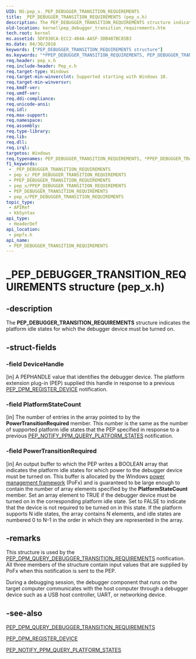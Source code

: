 ```yaml
---
UID: NS:pep_x._PEP_DEBUGGER_TRANSITION_REQUIREMENTS
title: _PEP_DEBUGGER_TRANSITION_REQUIREMENTS (pep_x.h)
description: The PEP_DEBUGGER_TRANSITION_REQUIREMENTS structure indicates the platform idle states for which the debugger device must be turned on.
old-location: kernel\pep_debugger_transition_requirements.htm
tech.root: kernel
ms.assetid: 5DF830CA-ECC3-404A-AA5F-3DB487BC85B3
ms.date: 04/30/2018
keywords: ["PEP_DEBUGGER_TRANSITION_REQUIREMENTS structure"]
ms.keywords: "*PPEP_DEBUGGER_TRANSITION_REQUIREMENTS, PEP_DEBUGGER_TRANSITION_REQUIREMENTS, PEP_DEBUGGER_TRANSITION_REQUIREMENTS structure [Kernel-Mode Driver Architecture], PPEP_DEBUGGER_TRANSITION_REQUIREMENTS, PPEP_DEBUGGER_TRANSITION_REQUIREMENTS structure pointer [Kernel-Mode Driver Architecture], _PEP_DEBUGGER_TRANSITION_REQUIREMENTS, kernel.pep_debugger_transition_requirements, pepfx/PEP_DEBUGGER_TRANSITION_REQUIREMENTS, pepfx/PPEP_DEBUGGER_TRANSITION_REQUIREMENTS"
req.header: pep_x.h
req.include-header: Pep_x.h
req.target-type: Windows
req.target-min-winverclnt: Supported starting with Windows 10.
req.target-min-winversvr: 
req.kmdf-ver: 
req.umdf-ver: 
req.ddi-compliance: 
req.unicode-ansi: 
req.idl: 
req.max-support: 
req.namespace: 
req.assembly: 
req.type-library: 
req.lib: 
req.dll: 
req.irql: 
targetos: Windows
req.typenames: PEP_DEBUGGER_TRANSITION_REQUIREMENTS, *PPEP_DEBUGGER_TRANSITION_REQUIREMENTS
f1_keywords:
 - _PEP_DEBUGGER_TRANSITION_REQUIREMENTS
 - pep_x/_PEP_DEBUGGER_TRANSITION_REQUIREMENTS
 - PPEP_DEBUGGER_TRANSITION_REQUIREMENTS
 - pep_x/PPEP_DEBUGGER_TRANSITION_REQUIREMENTS
 - PEP_DEBUGGER_TRANSITION_REQUIREMENTS
 - pep_x/PEP_DEBUGGER_TRANSITION_REQUIREMENTS
topic_type:
 - APIRef
 - kbSyntax
api_type:
 - HeaderDef
api_location:
 - pepfx.h
api_name:
 - PEP_DEBUGGER_TRANSITION_REQUIREMENTS
---
```


# _PEP_DEBUGGER_TRANSITION_REQUIREMENTS structure (pep_x.h)


## -description

The <b>PEP_DEBUGGER_TRANSITION_REQUIREMENTS</b> structure indicates the platform idle states for which the debugger device must be turned on.

## -struct-fields

### -field DeviceHandle

[in] A PEPHANDLE value that identifies the debugger device. The platform extension plug-in (PEP) supplied this handle in response to a previous <a href="https://docs.microsoft.com/windows-hardware/drivers/ddi/pepfx/ns-pepfx-_pep_register_crashdump_device">PEP_DPM_REGISTER_DEVICE</a> notification.

### -field PlatformStateCount

[in] The number of entries in the array pointed to by the <b>PowerTransitionRequired</b> member. This number is the same as the number of supported platform idle states that the PEP specified in response to a previous <a href="https://docs.microsoft.com/windows-hardware/drivers/ddi/pepfx/ns-pepfx-_pep_ppm_query_platform_states">PEP_NOTIFY_PPM_QUERY_PLATFORM_STATES</a> notification.

### -field PowerTransitionRequired

[in] An output buffer to which the PEP writes a BOOLEAN array that indicates the platform idle states for which power to the debugger device must be turned on. This buffer is allocated by the Windows <a href="https://docs.microsoft.com/windows-hardware/drivers/ddi/index">power management framework</a> (PoFx) and is guaranteed to be large enough to contain the number of array elements specified by the <b>PlatformStateCount</b> member. Set an array element to TRUE if the debugger device must be turned on in the corresponding platform idle state. Set to FALSE to indicate that the device is not required to be turned on in this state. If the platform supports N idle states, the array contains N elements, and idle states are numbered 0 to N–1 in the order in which they are represented in the array.

## -remarks

This structure is used by the <a href="https://docs.microsoft.com/windows-hardware/drivers/ddi/pepfx/ns-pepfx-_pep_debugger_transition_requirements">PEP_DPM_QUERY_DEBUGGER_TRANSITION_REQUIREMENTS</a> notification. All three members of the structure contain input values that are supplied by PoFx when this notification is sent to the PEP.

During a debugging session, the debugger component that runs on the target computer communicates with the host computer through a debugger device such as a USB host controller, UART, or networking device.

## -see-also

<a href="https://docs.microsoft.com/windows-hardware/drivers/ddi/pepfx/ns-pepfx-_pep_debugger_transition_requirements">PEP_DPM_QUERY_DEBUGGER_TRANSITION_REQUIREMENTS</a>



<a href="https://docs.microsoft.com/windows-hardware/drivers/ddi/pepfx/ns-pepfx-_pep_register_crashdump_device">PEP_DPM_REGISTER_DEVICE</a>



<a href="https://docs.microsoft.com/windows-hardware/drivers/ddi/pepfx/ns-pepfx-_pep_ppm_query_platform_states">PEP_NOTIFY_PPM_QUERY_PLATFORM_STATES</a>

